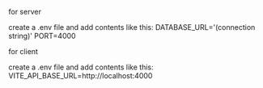 for server

create a .env file and add contents like this:
DATABASE_URL='(connection string)'
PORT=4000



for client

create a .env file and add contents like this:
VITE_API_BASE_URL=http://localhost:4000
